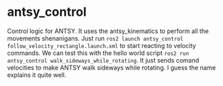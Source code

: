 # antsy_control

Control logic for ANTSY. It uses the antsy_kinematics to perform all the movements shenanigans.
Just run `ros2 launch antsy_control follow_velocity_rectangle.launch.xml` to start reacting to velocity commands.
We can test this with the hello world script `ros2 run antsy_control walk_sideways_while_rotating`. It just sends comand velocities to make ANTSY walk sideways while rotating. I guess the name explains it quite well. 